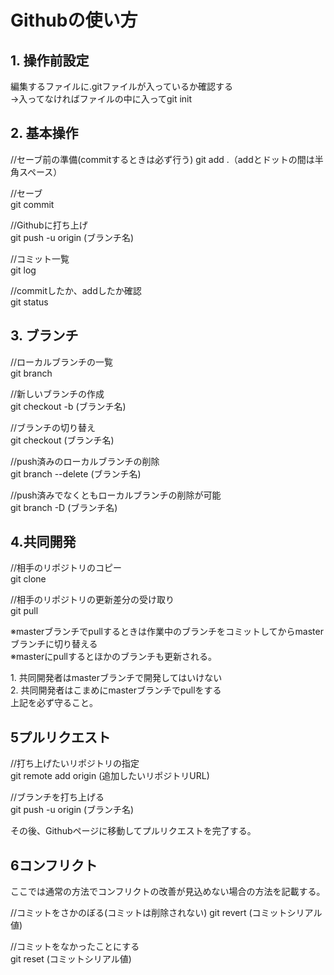 # Githubの使い方

## 1. 操作前設定
編集するファイルに.gitファイルが入っているか確認する  
→入ってなければファイルの中に入ってgit init  


## 2. 基本操作  
//セーブ前の準備(commitするときは必ず行う)
git add .（addとドットの間は半角スペース）  

//セーブ  
git commit  

//Githubに打ち上げ  
git push -u origin (ブランチ名)  

//コミット一覧  
git log  

//commitしたか、addしたか確認  
git status  

## 3. ブランチ  
//ローカルブランチの一覧  
git branch  

//新しいブランチの作成  
git checkout -b (ブランチ名)  

//ブランチの切り替え  
git checkout (ブランチ名)  

//push済みのローカルブランチの削除  
git branch --delete (ブランチ名)  

//push済みでなくともローカルブランチの削除が可能  
git branch -D (ブランチ名)  

## 4.共同開発  
//相手のリポジトリのコピー  
git clone  

//相手のリポジトリの更新差分の受け取り  
git pull  

※masterブランチでpullするときは作業中のブランチをコミットしてからmasterブランチに切り替える  
※masterにpullするとほかのブランチも更新される。  

<dl>
    <dt>
        1. 共同開発者はmasterブランチで開発してはいけない</dt>
    <dt>
        2. 共同開発者はこまめにmasterブランチでpullをする</dt>
    <dt>上記を必ず守ること。</dt>
</dl>

## 5プルリクエスト  
//打ち上げたいリポジトリの指定  
git remote add origin (追加したいリポジトリURL)  

//ブランチを打ち上げる  
git push -u origin (ブランチ名)  

その後、Githubページに移動してプルリクエストを完了する。  

## 6コンフリクト  
ここでは通常の方法でコンフリクトの改善が見込めない場合の方法を記載する。  

//コミットをさかのぼる(コミットは削除されない)
git revert (コミットシリアル値)  

//コミットをなかったことにする  
git reset (コミットシリアル値)  

